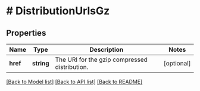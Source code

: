 # # DistributionUrlsGz

## Properties

Name | Type | Description | Notes
------------ | ------------- | ------------- | -------------
**href** | **string** | The URI for the gzip compressed distribution. | [optional]

[[Back to Model list]](../../README.md#models) [[Back to API list]](../../README.md#endpoints) [[Back to README]](../../README.md)
